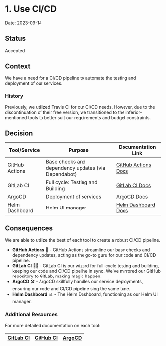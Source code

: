 # 1. Use CI/CD

Date: 2023-09-14

## Status

Accepted

## Context

We have a need for a CI/CD pipeline to automate the testing and deployment of our services.

### History

Previously, we utilized Travis CI for our CI/CD needs. However, due to the discontinuation of their free version, 
we transitioned to the inferior-mentioned tools to better suit our requirements and budget constraints.

## Decision

| Tool/Service   | Purpose                                             | Documentation Link                                                 |
|----------------|-----------------------------------------------------|--------------------------------------------------------------------|
| GitHub Actions | Base checks and dependency updates (via Dependabot) | [GitHub Actions Docs](https://docs.github.com/actions)             |
| GitLab CI      | Full cycle: Testing and Building                    | [GitLab CI Docs](https://docs.gitlab.com/ee/ci/)                   |
| ArgoCD         | Deployment of services                              | [ArgoCD Docs](https://argo-cd.readthedocs.io/en/stable/)           |
| Helm Dashboard | Helm UI manager                                     | [Helm Dashboard Docs](https://github.com/komodorio/helm-dashboard) |

## Consequences

We are able to utilize the best of each tool to create a robust CI/CD pipeline.

 - **GitHub Actions** 🚀 - GitHub Actions streamline our base checks and dependency updates, acting as the go-to guru for our code and CI/CD pipeline.
 - **GitLab CI** 🧙‍♂️ - GitLab CI is our wizard for full-cycle testing and building, keeping our code and CI/CD pipeline in sync. 
We've mirrored our GitHub repository to GitLab, making magic happen.
 - **ArgoCD** 🛠️ - ArgoCD skillfully handles our service deployments, ensuring our code and CI/CD pipeline sing the same tune.
 - **Helm Dashboard** 📊 - The Helm Dashboard, functioning as our Helm UI manager.

### Additional Resources

For more detailed documentation on each tool:

| [GitLab CI](../../../gitlab/README.md) | [GitHub CI](../../../../.github/DOCS.md) | [ArgoCD](./../../../argocd/README.md) |
|----------------------------------------|------------------------------------------|---------------------------------------|
